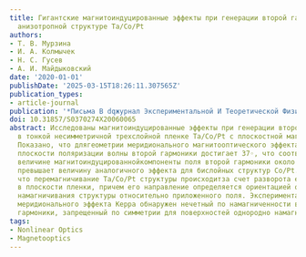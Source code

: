 ```yaml
---
title: Гигантские магнитоиндуцированные эффекты при генерации второй гармоники в планарной
  анизотропной структуре Ta/Co/Pt
authors:
- Т. В. Мурзина
- И. А. Колмычек
- Н. С. Гусев
- А. И. Майдыковский
date: '2020-01-01'
publishDate: '2025-03-15T18:26:11.307565Z'
publication_types:
- article-journal
publication: '*Письма В dqжурнал Экспериментальной И Теоретической Физикиdq*'
doi: 10.31857/S0370274X20060065
abstract: Исследованы магнитоиндуцированные эффекты при генерации второй гармоники
  в тонкой несимметричной трехслойной пленке Ta/Co/Pt с плоскостной магнитной анизотропией.
  Показано, что длягеометрии меридионального магнитооптического эффекта Керра поворот
  плоскости поляризации волны второй гармоники достигает 37◦, что соответствует относительной
  величине магнитоиндуцированнойкомпоненты поля второй гармоники около 30 % и значительно
  превышает величину аналогичного эффекта для бислойных структур Co/Pt. Показано,
  что перемагничивание Ta/Co/Pt структуры происходитза счет разворота ее намагничености
  в плоскости пленки, причем его направление определяется ориентацией оси легкого
  намагничивания структуры относительно приложенного поля. Экспериментально всхеме
  меридионального эффекта Керра обнаружен нечетный по намагниченности вклад в интенсивностьвторой
  гармоники, запрещенный по симметрии для поверхностей однородно намагниченных структур.
tags:
- Nonlinear Optics
- Magnetooptics
---
```

